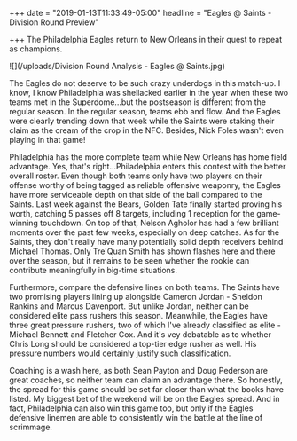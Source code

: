 +++
date = "2019-01-13T11:33:49-05:00"
headline = "Eagles @ Saints - Division Round Preview"

+++
The Philadelphia Eagles return to New Orleans in their quest to repeat as champions.

![](/uploads/Division Round Analysis - Eagles @ Saints.jpg)

The Eagles do not deserve to be such crazy underdogs in this match-up.  I know, I know Philadelphia was shellacked earlier in the year when these two teams met in the Superdome...but the postseason is different from the regular season. In the regular season, teams ebb and flow. And the Eagles were clearly trending down that week while the Saints were staking their claim as the cream of the crop in the NFC. Besides, Nick Foles wasn't even playing in that game!

Philadelphia has the more complete team while New Orleans has home field advantage. Yes, that's right...Philadelphia enters this contest with the better overall roster. Even though both teams only have two players on their offense worthy of being tagged as reliable offensive weaponry, the Eagles have more serviceable depth on that side of the ball compared to the Saints. Last week against the Bears, Golden Tate finally started proving his worth, catching 5 passes off 8 targets, including 1 reception for the game-winning touchdown. On top of that, Nelson Agholor has had a few brilliant moments over the past few weeks, especially on deep catches. As for the Saints, they don't really have many potentially solid depth receivers behind Michael Thomas. Only Tre'Quan Smith has shown flashes here and there over the season, but it remains to be seen whether the rookie can contribute meaningfully in big-time situations.

Furthermore, compare the defensive lines on both teams. The Saints have two promising players lining up alongside Cameron Jordan - Sheldon Rankins and Marcus Davenport. But unlike Jordan, neither can be considered elite pass rushers this season. Meanwhile, the Eagles have three great pressure rushers, two of which I've already classified as elite - Michael Bennett and Fletcher Cox. And it's vey debatable as to whether Chris Long should be considered a top-tier edge rusher as well. His pressure numbers would certainly justify such classification.

Coaching is a wash here, as both Sean Payton and Doug Pederson are great coaches, so neither team can claim an advantage there. So honestly, the spread for this game should be set far closer than what the books have listed. My biggest bet of the weekend will be on the Eagles spread. And in fact, Philadelphia can also win this game too, but only if the Eagles defensive linemen are able to consistently win the battle at the line of scrimmage.